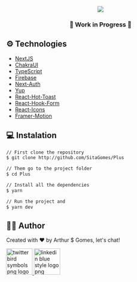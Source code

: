 <div align="center">

<image src="/public/images/Logo_Slogan.png" />

</div>

<div align="center">

### 🚧 Work in Progress 🚧

</div>

## :gear: **Technologies**  

* [NextJS](https://nextjs.org/)
* [ChakraUI](https://chakra-ui.com/)
* [TypeScript](https://www.typescriptlang.org/)
* [Firebase](https://firebase.com/)
* [Next-Auth](https://next-auth.js.org/)
* [Yup](https://www.npmjs.com/package/yup)
* [React-Hot-Toast](https://react-hot-toast.com/)
* [React-Hook-Form](https://react-hook-form.com/)
* [React-Icons](https://react-icons.github.io/react-icons/)
* [Framer-Motion](https://www.framer.com/)


## :computer: **Instalation**

```bash
// First clone the repository
$ git clone http://github.com/SitaGomes/Plus

// Them go to the project folder
$ cd Plus

// Install all the dependencies
$ yarn

// Run the project and 
$ yarn dev
```


## :raising_hand_man: Author

Created with ♥ by Arthur $ Gomes, let's chat!

<a href="https://twitter.com/ArthurSitaGomes" title="Image from freepnglogos.com">
<img src="https://www.freepnglogos.com/uploads/twitter-logo-png/twitter-bird-symbols-png-logo-0.png" width="70" alt="twitter bird symbols png logo" />
</a>

<a href="https://linkedin.com/in/arthur-sita-gomes-3683221b3/" title="Image from freepnglogos.com">
<img src="https://www.freepnglogos.com/uploads/linkedin-blue-style-logo-png-0.png" width="70" alt="linkedin blue style logo png" />
</a>
